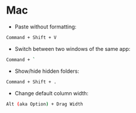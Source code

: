# Mac

* Paste without formatting:

```bash
Command + Shift + V
```

* Switch between two windows of the same app:

```bash
Command + `
```

* Show/hide hidden folders:

```bash
Command + Shift + .
```

* Change default column width:

```bash
Alt (aka Option) + Drag Width
```

